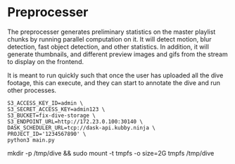 # Preprocesser

The preprocesser generates preliminary statistics on the master playlist
chunks by running parallel computation on it. It will detect motion, blur
detection, fast object detection, and other statistics. In addition, it 
will generate thumbnails, and different preview images and gifs
from the stream to display on the frontend.

It is meant to run quickly such that once the user has uploaded all
the dive footage, this can execute, and they can start to annotate
the dive and run other processes.

```
S3_ACCESS_KEY_ID=admin \
S3_SECRET_ACCESS_KEY=admin123 \
S3_BUCKET=fix-dive-storage \
S3_ENDPOINT_URL=http://172.23.0.100:30140 \
DASK_SCHEDULER_URL=tcp://dask-api.kubby.ninja \
PROJECT_ID='1234567890' \
python3 main.py
```

mkdir -p /tmp/dive && sudo mount -t tmpfs -o size=2G tmpfs /tmp/dive
